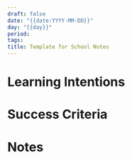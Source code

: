 ```yaml
---
draft: false
date: "{{date:YYYY-MM-DD}}"
day: "{{day}}"
period: 
tags:
title: Template for School Notes
---
```

# Learning Intentions
# Success Criteria
# Notes